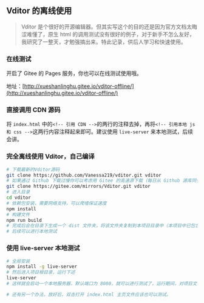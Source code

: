 ## Vditor 的离线使用

> Vditor 是个很好的开源编辑器。但其实写这个的目的还是因为官方文档太晦涩难懂了，原生 html 的调用测试没有很好的例子，对于新手不怎么友好，我研究了一整天，才勉强搞出来。特此记录，供后人学习和快速使用。

### 在线测试

开启了 Gitee 的 Pages 服务，你也可以在线测试使用哦。

地址：[http://xueshanlinghu.gitee.io/vditor-offline/](http://xueshanlinghu.gitee.io/vditor-offline/)

### 直接调用  CDN  源码

将 `index.html` 中的`<!-- 引用 CDN -->`的两行的注释去掉，再将`<!-- 引用本地 js 和 css -->`这两行内容注释起来即可。建议使用 `live-server` 来本地测试，后续会讲。

### 完全离线使用 Vditor，自己编译

```bash
# 下载最新的Vditor源码
git clone https://github.com/Vanessa219/vditor.git vditor
# 如果通过 Github 下载过慢你可以考虑用 Gitee 的高速源下载（每日从 Github 源库同步的），二选一即可
git clone https://gitee.com/mirrors/Vditor.git vditor
# 进入目录
cd vditor
# 依赖包安装，需要网络支持，可以爬墙保证速度
npm install
# 构建文件
npm run build
# 完成后会在目录下生成一个 dist 文件夹，将该文件夹复制到本项目目录中（本项目中已包含，可直接使用，目前项目中的编译版本为 v3.7.4）
# 后续可以进行本地测试
```

### 使用 live-server 本地测试

```bash
# 全局安装
npm install -g live-server
# 然后进入项目根目录，运行下述
live-server
# 这样就会启动一个本地服务器，默认端口为 8080，就可以进行测试了，运行期间，对项目文件夹的文件的任何改动会即刻加载

# 还有另一个办法，放好后，双击打开 index.html 主页文件应该也可以测试。
```
